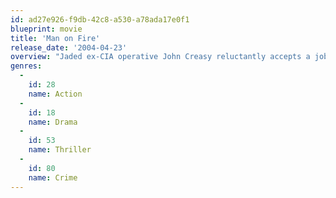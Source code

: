 ```yaml
---
id: ad27e926-f9db-42c8-a530-a78ada17e0f1
blueprint: movie
title: 'Man on Fire'
release_date: '2004-04-23'
overview: "Jaded ex-CIA operative John Creasy reluctantly accepts a job as the bodyguard for a 10-year-old girl in Mexico City. They clash at first, but eventually bond, and when she's kidnapped he's consumed by fury and will stop at nothing to save her life."
genres:
  -
    id: 28
    name: Action
  -
    id: 18
    name: Drama
  -
    id: 53
    name: Thriller
  -
    id: 80
    name: Crime
---
```

